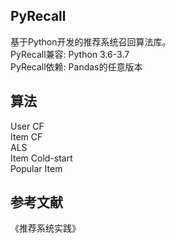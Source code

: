 ## PyRecall
基于Python开发的推荐系统召回算法库。  
PyRecall兼容: Python 3.6-3.7  
PyRecall依赖: Pandas的任意版本  

## 算法
User CF  
Item CF  
ALS  
Item Cold-start  
Popular Item  


## 参考文献
《推荐系统实践》
